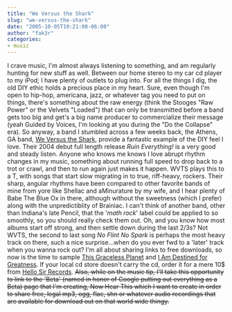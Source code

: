 ```yaml
---
title: "We Versus the Shark"
slug: "we-versus-the-shark"
date: "2005-10-05T19:21:00-06:00"
author: "fak3r"
categories:
- music
---
```


I crave music, I'm almost always listening to something, and am regularly hunting for new stuff as well.  Between our home stereo to my car cd player to my iPod; I have plenty of outlets to plug into.  For all the things I dig, the old DIY ethic holds a precious place in my heart.  Sure, even though I'm open to hip-hop, americana, jazz, or whatever tag you need to put on things, there's something about the raw energy (think the Stooges "Raw Power" or the Velvets "Loaded") that can only be transmitted before a band gets too big and get's a big name producer to commercialize their message (yeah Guided by Voices, I'm looking at you during the "Do the Collapse" era).  So anyway, a band I stumbled across a few weeks back, the Athens, GA band, [We Versus the Shark](http://www.wevstheshark.com/), provide a fantastic example of the DIY feel I love.  Their 2004 debut full length release _Ruin Everything!_ is a very good and steady listen.  Anyone who knows me knows I love abrupt rhythm changes in my music, something about running full speed to drop back to a trot or crawl, and then to run again just makes it happen.  WVTS plays this to a T, with songs that start slow migrating in to true, riff-heavy, rockers.  Their sharp, angular rhythms have been compared to other favorite bands of mine from yore like Shellac and aMinurature by my wife, and I hear plenty of Babe The Blue Ox in there, although without the sweetness (which I prefer) along with the unpredictiblity of Brainiac.  I can't think of another band, other than Indiana's late Pencil, that the '_math rock_' label could be applied to so smoothly, so you should really check them out.  Oh, and you know how most albums start off strong, and then settle down during the last 2/3s?  Not WVTS, the second to last song _No Flint No Spark_ is perhaps the most heavy track on there, such a nice surprise...when do you ever fwd to a 'later' track when you wanna rock out?  I'm all about sharing links to free downloads, so now is the time to sample [This Graceless Planet](http://www.purevolume.com/weversustheshark/music) and [I Am Destined for Greatness](http://www.purevolume.com/weversustheshark/music).  If your local cd store doesn't carry the cd, order it for a mere 10$ from [Hello Sir Records](http://www.hellosirrecords.com/).  <strike>Also, while on the music tip, I'll take this opportunity to link to the 'Beta' (named in honor of Google putting out everything as a Beta) page that I'm creating, Now Hear This which I want to create in order to share free, legal mp3, ogg, flac, shn or whatever audio recordings that are available for download out on that world wide thingy.</strike>
